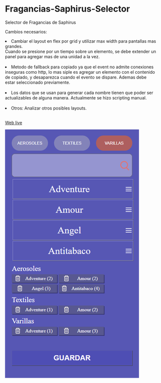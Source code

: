 <h1>Fragancias-Saphirus-Selector<br></h1>
Selector de Fragancias de Saphirus<br>

Cambios necesarios:<br>

<li> Cambiar el layout en flex por grid y utilizar max width para pantallas mas grandes.<br>
Cuando se presione por un tiempo sobre un elemento, se debe extender un panel para agregar mas de una unidad a la vez.</li><br>
<li>Metodo de fallback para copiado ya que el event no admite conexiones inseguras como http, lo mas siple es agregar un elemento con el contenido de copiado, y desaparezca cuando el evento se dispare. Ademas debe estar seleccionado previamente.</li><br>
<li>Los datos que se usan para generar cada nombre tienen que poder ser actualizables de alguna manera. Actualmente se hizo scripting manual.</li><br>

<li>Otros: Analizar otros posibles layouts.</li><br>

<a href='https://fragancias-saphirus-selector-mwfuq873o-okicarde.vercel.app/'>Web live</a>

![Screenshot](docs/imgs/img1.png?raw=true "Screenshot")
